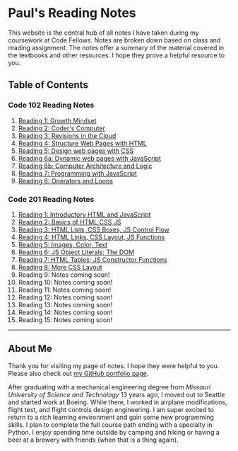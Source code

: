 # Paul's Reading Notes

This website is the central hub of all notes I have taken during my coursework at Code Fellows.  Notes are broken down based on class and reading assignment.  The notes offer a summary of the material covered in the textbooks and other resources.  I hope they prove a helpful resource to you.

## Table of Contents

### Code 102 Reading Notes
1. [Reading 1:  Growth Mindset](growth_mindset "Click to see the notes!")
1. [Reading 2:  Coder's Computer](coders_computer "Click to see the notes!")
1. [Reading 3:  Revisions in the Cloud](revisions_in_the_cloud "Click to see the notes!")
1. [Reading 4:  Structure Web Pages with HTML](structure_page_html "Click to see the notes!")
1. [Reading 5:  Design web pages with CSS](design_with_css "Click to see the notes!")
1. [Reading 6a:  Dynamic web pages with JavaScript](dynamic_pages_w_JS "Click to see the notes!")
1. [Reading 6b:  Computer Architecture and Logic](computer_architecture_logic "Click to see the notes!")
1. [Reading 7:  Programming with JavaScript](programming_w_JS "Click to see the notes!")
1. [Reading 8:  Operators and Loops](operators_and_loops "Click to see the notes!")


### Code 201 Reading Notes
1. [Reading 1:  Introductory HTML and JavaScript](class-01 "Click to see the notes!")
1. [Reading 2:  Basics of HTML CSS  JS](class-02 "Click to see the notes!")
1. [Reading 3:  HTML Lists, CSS Boxes, JS Control Flow](class-03 "Click to see the notes!")
1. [Reading 4:  HTML Links, CSS Layout, JS Functions](class-04 "Click to see the notes!")
1. [Reading 5:  Images, Color, Text](class-05 "Click to see the notes!")
1. [Reading 6:  JS Object Literals; The DOM](class-06 "Click to see the notes!")
1. [Reading 7:  HTML Tables; JS Constructor Functions](class-07 "Click to see the notes!")
1. [Reading 8:  More CSS Layout](class-08 "Click to see the notes!")
1. Reading 9:  Notes coming soon!
1. Reading 10:  Notes coming soon!
1. Reading 11:  Notes coming soon!
1. Reading 12:  Notes coming soon!
1. Reading 13:  Notes coming soon!
1. Reading 14:  Notes coming soon!
1. Reading 15:  Notes coming soon!



---
## About Me
Thank you for visiting my page of notes.  I hope they were helpful to you.  Please also check out [my GitHub portfolio page](https://github.com/paul-leonard "Paul's GitHub Portfolio").

After graduating with a mechanical engineering degree from *Missouri University of Science and Technology* 13 years ago, I moved out to Seattle and started work at Boeing.  While there, I worked in airplane modifications, flight test, and flight controls design engineering.  I am super excited to return to a rich learning environment and gain some new programming skills.  I plan to complete the full course path ending with a specialty in Python.  I enjoy spending time outside by camping and hiking or having a beer at a brewery with friends (when that is a thing again).

